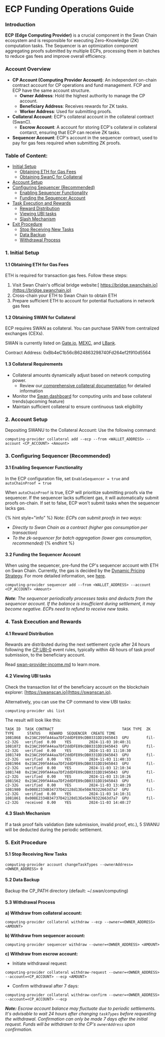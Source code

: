 # ECP Funding Operations Guide

### Introduction

**ECP (Edge Computing Provider)** is a crucial component in the Swan Chain ecosystem and is responsible for executing Zero-Knowledge (ZK) computation tasks. The Sequencer is an optimization component aggregating proofs submitted by multiple ECPs, processing them in batches to reduce gas fees and improve overall efficiency.

### Account Overview

* **CP Account (Computing Provider Account)**: An independent on-chain contract account for CP operations and fund management. FCP and ECP have the same account structure.
  * **Owner Address**: Hold the highest authority to manage the CP account.
  * **Beneficiary Address**: Receives rewards for ZK tasks.
  * **Worker Address**: Used for submitting proofs.
* **Collateral Account**: ECP's collateral account in the collateral contract (SwanC).
  * **Escrow Account**: A account for storing ECP's collateral in collateral contarct, ensuring that ECP can receive ZK tasks.
* **Sequencer Account**: ECP's account in the sequencer contract, used to pay for gas fees required when submitting ZK proofs.

### Table of Content:

* [Initial Setup](ecp-funding-operations-guide.md#id-1.-initial-setup)
  * [Obtaining ETH for Gas Fees](ecp-funding-operations-guide.md#id-1.1-obtaining-eth-for-gas-fees)
  * [Obtaining SwanC for Collateral](ecp-funding-operations-guide.md#id-1.2-obtaining-swanc-for-collateral)
* [Account Setup](ecp-funding-operations-guide.md#id-2.-account-setup)
* [Configuring Sequencer (Recommended)](ecp-funding-operations-guide.md#id-3.-configuring-sequencer-recommended)
  * [Enabling Sequencer Functionality](ecp-funding-operations-guide.md#id-3.1-enabling-sequencer-functionality)
  * [Funding the Sequencer Account](ecp-funding-operations-guide.md#id-3.2-funding-the-sequencer-account)
* [Task Execution and Rewards](ecp-funding-operations-guide.md#id-4.-task-execution-and-rewards)
  * [Reward Distribution](ecp-funding-operations-guide.md#id-4.1-reward-distribution)
  * [Viewing UBI tasks](ecp-funding-operations-guide.md#id-4.2-viewing-ubi-tasks)
  * [Slash Mechanism](ecp-funding-operations-guide.md#id-4.3-slash-mechanism)
* [Exit Procedure](ecp-funding-operations-guide.md#id-5.-exit-procedure)
  * [Stop Receiving New Tasks](ecp-funding-operations-guide.md#id-5.1-stop-receiving-new-tasks)
  * [Data Backup](ecp-funding-operations-guide.md#id-5.2-data-backup)
  * [Withdrawal Process](ecp-funding-operations-guide.md#id-5.3-withdrawal-process)

### 1. Initial Setup

#### 1.1 Obtaining ETH for Gas Fees

ETH is required for transaction gas fees. Follow these steps:

1. Visit Swan Chain's official bridge website:[ https://bridge.swanchain.io](https://bridge.swanchain.io)
2. Cross-chain your ETH to Swan Chain to obtain ETH
3. Prepare sufficient ETH to account for potential fluctuations in network gas fees

#### 1.2 Obtaining SWAN for Collateral

ECP requires SWAN as collateral. You can purchase SWAN from centralized exchanges (CEXs).&#x20;

SWAN is currently listed on [Gate.io](https://www.gate.io/trade/SWAN_USDT), [MEXC](https://www.mexc.com/exchange/SWAN_USDT), and [LBank](https://www.lbank.com/trade/swan_usdt).&#x20;

Contract Address: 0xBb4eC1b56cB624863298740Fd264ef2f910d5564

#### 1.3 Collateral Requirements

* Collateral amounts dynamically adjust based on network computing power.&#x20;
  * Review our[ comprehensive collateral documentation](https://docs.swanchain.io/core-concepts/token/computing-provider-collateral/collateral-requirement-and-earning-multiplier) for detailed information
* Monitor the [Swan dashboard](https://provider.swanchain.io/overview) for computing units and base collateral trends(upcoming feature)
* Maintain sufficient collateral to ensure continuous task eligibility

### 2. Account Setup <a href="#id-2.-account-setup" id="id-2.-account-setup"></a>

Depositing SWANU to the Collateral Account: Use the following command:

```
computing-provider collateral add --ecp --from <WALLET_ADDRESS> --account <CP_ACCOUNT> <Amount>
```

### 3. Configuring Sequencer (Recommended)

#### 3.1 Enabling Sequencer Functionality

In the ECP configuration file, set `EnableSequencer = true` and `autoChainProof = true`

When `autoChainProof` is true, ECP will prioritize submitting proofs via the sequencer. If the sequencer lacks sufficient gas, it will automatically submit proofs on-chain. If set to false, ECP won't submit tasks when the sequencer lacks gas.

{% hint style="info" %}
_Note: ECPs can submit proofs in two ways:_

* _Directly to Swan Chain as a contract (higher gas consumption per transaction)_
* _To the zk-sequencer for batch aggregation (lower gas consumption, recommended)_
{% endhint %}

#### 3.2 Funding the Sequencer Account

When using the sequencer, pre-fund the CP's sequencer account with ETH on Swan Chain. Currently, the gas is decided by the [Dynamic Pricing Strategy](https://docs.swanchain.io/bulders/market-provider/web3-zk-computing-market/sequencer). For more detailed information, see [here](https://docs.swanchain.io/swan-provider/market-provider-mp/zk-engine/sequencer).

```
computing-provider sequencer add --from <WALLET_ADDRESS> --account <CP_ACCOUNT> <Amount>
```

_**Note**: The sequencer periodically processes tasks and deducts from the sequencer account. If the balance is insufficient during settlement, it may become negative. ECPs need to refund to receive new tasks._

### 4. Task Execution and Rewards

#### 4.1 Reward Distribution

Rewards are distributed during the next settlement cycle after 24 hours following the [CP UBI-0](../../../swan-chain-campaign/swan-cp-ubi.md) event rules, typically within 48 hours of task proof submission, to the beneficiary account.

Read [swan-provider-income.md](../../../core-concepts/token/swan-provider-income.md "mention") to learn more.

#### 4.2 Viewing UBI tasks

Check the transaction list of the beneficiary account on the blockchain explorer: [https://swanscan.io](https://swanscan.io).

Alternatively, you can use the CP command to view UBI tasks:

```
computing-provider ubi list
```

The result will look like this:

```
TASK ID  TASK CONTRACT                               TASK TYPE  ZK TYPE      STATUS    REWARD  SEQUENCER  CREATE TIME         
1081868  0x23AC299fA44aa7Df2ddDFE09cDB0331DD1945043  GPU        fil-c2-32G   verified  0.00    YES        2024-11-03 10:40:31  
1081072  0x23AC299fA44aa7Df2ddDFE09cDB0331DD1945043  GPU        fil-c2-32G   verified  0.00    YES        2024-11-03 11:10:30  
1081749  0x23AC299fA44aa7Df2ddDFE09cDB0331DD1945043  GPU        fil-c2-32G   verified  0.00    YES        2024-11-03 11:40:33  
1081904  0x23AC299fA44aa7Df2ddDFE09cDB0331DD1945043  GPU        fil-c2-32G   verified  0.00    YES        2024-11-03 12:10:34  
1081748  0x23AC299fA44aa7Df2ddDFE09cDB0331DD1945043  GPU        fil-c2-32G   verified  0.00    YES        2024-11-03 13:10:26  
1081562  0x23AC299fA44aa7Df2ddDFE09cDB0331DD1945043  GPU        fil-c2-32G   verified  0.00    YES        2024-11-03 13:40:29  
1081980  0x008E2334B34737D42128d13Ee50A78322663d7a7  GPU        fil-c2-32G   verified  0.00    YES        2024-11-03 14:10:31  
1081861  0x008E2334B34737D42128d13Ee50A78322663d7a7  GPU        fil-c2-32G   received  0.00    YES        2024-11-03 14:40:27  
```

#### 4.3 Slash Mechanism

If a task proof fails validation (late submission, invalid proof, etc.), 5 SWANU will be deducted during the periodic settlement.

### 5. Exit Procedure

#### 5.1 Stop Receiving New Tasks

```
computing-provider account changeTaskTypes --ownerAddress=<OWNER_ADDRESS> 0
```

#### 5.2 Data Backup

Backup the CP\_PATH directory (default: \~/.swan/computing)

#### 5.3 Withdrawal Process

**a) Withdraw from collateral account:**

```
computing-provider collateral withdraw --ecp --owner=<OWNER_ADDRESS> <AMOUNT>
```

**b) Withdraw from sequencer account:**

```
computing-provider sequencer withdraw --owner=<OWNER_ADDRESS> <AMOUNT>
```

**c) Withdraw from escrow account:**

* Initiate withdrawal request:

```
computing-provider collateral withdraw-request --owner=<OWNER_ADDRESS> --account=<CP_ACCOUNT> --ecp <AMOUNT>
```

* Confirm withdrawal after 7 days:

```
computing-provider collateral withdraw-confirm --owner=<OWNER_ADDRESS> --account=<CP_ACCOUNT> --ecp
```

_**Note:** Escrow account balance may fluctuate due to periodic settlements. It's advisable to wait 24 hours after changing `taskTypes` before requesting the withdrawal. Confirmation can only be made 7 days after the initial request. Funds will be withdrawn to the CP's `ownerAddress` upon confirmation._
